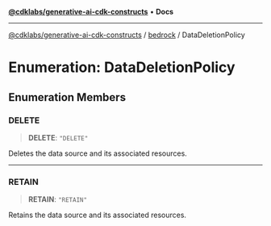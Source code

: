 [**@cdklabs/generative-ai-cdk-constructs**](../../../README.md) • **Docs**

***

[@cdklabs/generative-ai-cdk-constructs](../../../README.md) / [bedrock](../README.md) / DataDeletionPolicy

# Enumeration: DataDeletionPolicy

## Enumeration Members

### DELETE

> **DELETE**: `"DELETE"`

Deletes the data source and its associated resources.

***

### RETAIN

> **RETAIN**: `"RETAIN"`

Retains the data source and its associated resources.
